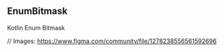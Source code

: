 ## EnumBitmask

Kotlin Enum Bitmask

// Images: https://www.figma.com/community/file/1278238556561592696